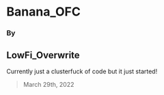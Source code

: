 # Banana_OFC 
<!-- Banana Of Fucking Course-->
### By 
## LowFi_Overwrite
 
Currently just a clusterfuck of code but it just started!
> March 29th, 2022